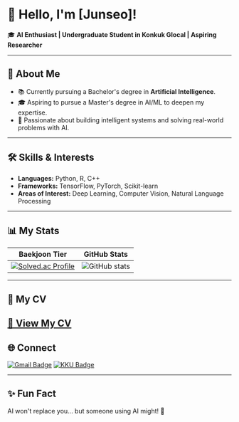 # 👋 Hello, I'm [Junseo]!

🎓 **AI Enthusiast | Undergraduate Student in Konkuk Glocal | Aspiring Researcher**

---

## 🌟 About Me
- 📚 Currently pursuing a Bachelor's degree in **Artificial Intelligence**.
- 🎓 Aspiring to pursue a Master's degree in AI/ML to deepen my expertise.
- 🧠 Passionate about building intelligent systems and solving real-world problems with AI.

---

## 🛠️ Skills & Interests
- **Languages:** Python, R, C++  
- **Frameworks:** TensorFlow, PyTorch, Scikit-learn  
- **Areas of Interest:** Deep Learning, Computer Vision, Natural Language Processing  

---

## 📊 My Stats

| **Baekjoon Tier** | **GitHub Stats** |
|:------------------:|:----------------:|
| [![Solved.ac Profile](http://mazassumnida.wtf/api/v2/generate_badge?boj=plot1123)](https://solved.ac/plot1123/) | ![GitHub stats](https://github-readme-stats.vercel.app/api?username=Junseo1026&show_icons=true&theme=radical) |

---

## 📄 My CV
[📂 View My CV](https://your-link-to-cv.com)
---
## 🌐 Connect
[![Gmail Badge](https://img.shields.io/badge/-sonjunseo86@gmail.com-D14836?style=flat-square&logo=Gmail&logoColor=white)](mailto:sonjunseo86@gmail.com)  [![KKU Badge](https://img.shields.io/badge/--0056D2?style=flat-square&logo=Microsoft-Outlook&logoColor=white)](mailto:plot1124@kku.ac.kr)
<!-- - 💼 LinkedIn: [linkedin.com/in/yourprofile](https://linkedin.com/in/yourprofile) -->

---

## ✨ Fun Fact
AI won't replace you... but someone using AI might! 🤖
